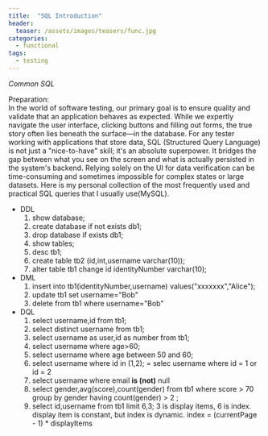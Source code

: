 ```yaml
---
title:  "SQL Introduction"
header:
  teaser: /assets/images/teasers/func.jpg
categories: 
  - functional
tags:
  - testing
---
```


_Common SQL_  

Preparation:  
In the world of software testing, our primary goal is to ensure quality and validate that an application behaves as expected. While we expertly navigate the user interface, clicking buttons and filling out forms, the true story often lies beneath the surface—in the database.
For any tester working with applications that store data, SQL (Structured Query Language) is not just a "nice-to-have" skill; it's an absolute superpower. It bridges the gap between what you see on the screen and what is actually persisted in the system's backend. Relying solely on the UI for data verification can be time-consuming and sometimes impossible for complex states or large datasets.
Here is my personal collection of the most frequently used and practical SQL queries that I usually use(MySQL).  
* DDL
    1. show database;
    2. create database if not exists db1;
    3. drop database if exists db1;
    4. show tables;
    5. desc tb1;
    6. create table tb2 (id,int,username varchar(10));
    7. alter table tb1 change id identityNumber varchar(10);
* DML
    1. insert into tb1(identityNumber,username) values("xxxxxxx","Alice");
    2. update tb1 set username="Bob"
    3. delete from tb1 where username="Bob"
* DQL
    1. select username,id from tb1;
    2. select distinct username from tb1;
    3. select username as user,id as number from tb1;
    4. select username where age>60;
    5. select username where age between 50 and 60;
    6. select username where id in (1,2);  = selec username where id = 1 or id = 2
    7. select username where email **is (not)** null
    8. select gender,avg(score),count(gender) from tb1 where score > 70 group by gender having count(gender) > 2 ;
    9. select id,username from tb1 limit 6,3; 3 is display items, 6 is index. display item is constant, but index is dynamic. index = (currentPage - 1) * displayItems
